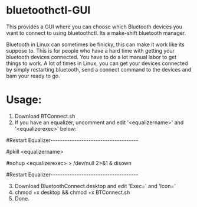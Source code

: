 # bluetoothctl-GUI
This provides a GUI where you can choose which Bluetooth devices you want to connect to using bluetoothctl.  Its a make-shift bluetooth manager.

Bluetooth in Linux can sometimes be finicky, this can make it work like its suppose to.  This is for people who have a hard time with getting your bluetooth devices connected.  You have to do a lot manual labor to get things to work.  A lot of times in Linux, you can get your devices connected by simply restarting bluetooth, send a connect command to the devices and bam your ready to go.

# Usage:

1.  Download BTConnect.sh
2.  If you have an equalizer, uncomment and edit '<equalizername\>' and '<equalizerexec\>' below:

 #Restart Equalizer-------------------------------------
 
  #pkill <equalizername\>
  
  #nohup <equalizerexec\> > /dev/null 2>&1 & disown

 #Restart Equalizer-------------------------------------

 
3.  Download BluetoothConnect.desktop and edit 'Exec=' and 'Icon='
4.  chmod +x desktop && chmod +x BTConnect.sh
5.  Done.
